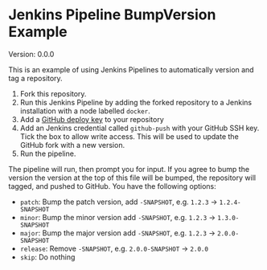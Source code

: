 # Jenkins Pipeline BumpVersion Example

Version: 0.0.0

This is an example of using Jenkins Pipelines to automatically version and tag a repository.

1. Fork this repository.
2. Run this Jenkins Pipeline by adding the forked repository to a Jenkins installation with a node labelled `docker`.
3. Add a [GitHub deploy key](https://developer.github.com/v3/guides/managing-deploy-keys/#deploy-keys) to your repository
4. Add an Jenkins credential called `github-push` with your GitHub SSH key.
   Tick the box to allow write access.
   This will be used to update the GitHub fork with a new version.
5. Run the pipeline.

The pipeline will run, then prompt you for input.
If you agree to bump the version the version at the top of this file will be bumped, the repository will tagged, and pushed to GitHub.
You have the following options:

- `patch`: Bump the patch version, add `-SNAPSHOT`, e.g. `1.2.3` →  `1.2.4-SNAPSHOT`
- `minor`: Bump the minor version add `-SNAPSHOT`, e.g. `1.2.3` →  `1.3.0-SNAPSHOT`
- `major`: Bump the major version add `-SNAPSHOT`, e.g. `1.2.3` →  `2.0.0-SNAPSHOT`
- `release`: Remove `-SNAPSHOT`, e.g. `2.0.0-SNAPSHOT` → `2.0.0`
- `skip`: Do nothing

